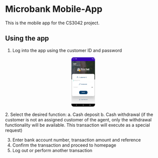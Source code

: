 # Microbank Mobile-App
 This is the mobile app for the CS3042 project.
 
 ## Using the app 

1.	Log into the app using the customer ID and password
<p align="center">
 <img src="/MobileApp/Screenshots/Screenshot1.png" width = 15%>
 </p>
2.	Select the desired function:
      a.	Cash deposit  
      b.	Cash withdrawal    
      (if the customer is not an assigned customer of the agent, only the withdrawal functionality will be available. This transaction will execute as a special request)
    
3.	Enter bank account number, transaction amount and reference 
4.	Confirm the transaction and proceed to homepage
5.	Log out or perform another transaction
